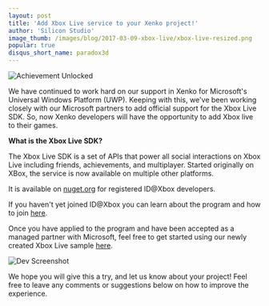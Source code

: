 ```yaml
---
layout: post
title: 'Add Xbox Live service to your Xenko project!'
author: 'Silicon Studio'
image_thumb: /images/blog/2017-03-09-xbox-live/xbox-live-resized.png
popular: true
disqus_short_name: paradox3d
---
```

![Achievement Unlocked](../../images/blog/2017-03-09-xbox-live/achievement-unlocked-with-xenko.png)

We have continued to work hard on our support in Xenko for Microsoft's Universal Windows Platform (UWP). Keeping with this, we've been working closely with our Microsoft partners to add official support for the Xbox Live SDK. So, now Xenko developers will have the opportunity to add Xbox live to their games. 

**What is the Xbox Live SDK?**

The Xbox Live SDK is a set of APIs that power all social interactions on Xbox Live including friends, achievements, and multiplayer. Started originally on XBox, the service is now available on multiple other platforms.

It is available on [nuget.org](https://www.nuget.org/profiles/XboxLive) for registered ID@Xbox developers.

If you haven't yet joined ID@Xbox you can learn about the program and how to join [here](http://www.xbox.com/en-US/developers/id).

Once you have applied to the program and have been accepted as a managed partner with Microsoft, feel free to get started using our newly created Xbox Live sample [here](http://doc.stride3d.net/latest/manual/platforms/uwp/xbox-live.html). 

![Dev Screenshot](../../images/blog/2017-03-09-xbox-live/xbox-live-dev-screen.png)

We hope you will give this a try, and let us know about your project! Feel free to leave any comments or suggestions below on how to improve the experience.